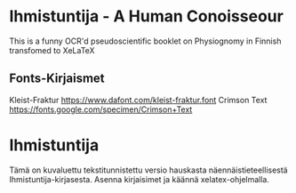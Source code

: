 # Ihmistuntija - A Human Conoisseour
This is a funny OCR'd pseudoscientific booklet on Physiognomy in Finnish transfomed to XeLaTeX

## Fonts-Kirjaismet
Kleist-Fraktur https://www.dafont.com/kleist-fraktur.font
Crimson Text https://fonts.google.com/specimen/Crimson+Text


# Ihmistuntija
Tämä on kuvaluettu tekstitunnistettu versio hauskasta näennäistieteellisestä Ihmistuntija-kirjasesta.
Asenna kirjaisimet ja käännä xelatex-ohjelmalla.

